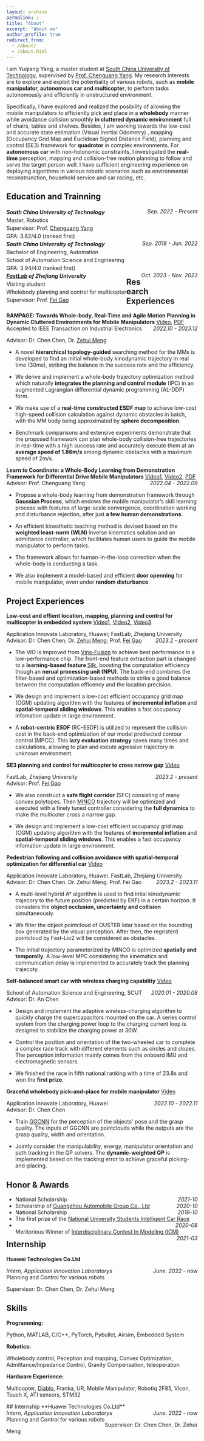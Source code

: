 ```yaml
---
layout: archive
permalink: /
title: "About"
excerpt: "About me"
author_profile: true
redirect_from: 
  - /about/
  - /about.html
---
```


I am Yuqiang Yang, a master student at [South China University of Technology](https://www.scut.edu.cn/new/), supervised by [Prof. Chenguang Yang](https://scholar.google.com/citations?user=e8io0fYAAAAJ&hl=zh-CN&oi=ao). My research interests are to explore and exploit the potentiality of various robots, such as **mobile manipulator, autonomous car and multicopter**, to perform tasks autonomously and efficiently in unstructured environment. 
<!-- The goal of my research is to endow robots with **agile mobility and manoeuvrability** in a 3d cluttered **dynamic** environment. -->
   
Specifically, I have explored and realized the posibility of allowing the mobile manipulators to efficiently pick and place in a **wholebody** manner while avoidance collision smoothly **in cluttered dynamic environment** full of chairs, tables and shelves. Besides, I am working towards the low-cost and accurate state estimation (Visual Inertial Odometry) , mapping (Occupancy Grid Map and Euclidean Signed Distance Field), planning and control (SE3) framework for **quadrotor** in complex environments. For **autonomous car** with non-holonomic constraints, I investigated the **real-time** perception, mapping and collision-free motion planning to follow and serve the target person well. I have sufficient engineering experience on deploying algorithms in various robotic scenarios such as environmental reconstrunction, household service and car racing, etc. 

## Education and Trainning


<div style="float:left; text-align:left; line-height: 1.5">
<i><b>South China University of Technology</b></i>
<br>Master, Robotics
<br>Supervisor: Prof. <a href="https://scholar.google.com/citations?user=e8io0fYAAAAJ&hl=zh-CN&oi=ao">Chenguang Yang</a>
<br> GPA: 3.82/4.0 (ranked first)
</div>
<div style="float:right; text-align:right"><i>Sep. 2022 - Present</i></div><br/>
<br/> <br/>


<div style="float:left; text-align:left; line-height: 1.5">
<i><b>South China University of Technology</b></i>
<br>Bachelor of Engineering, Automation
<br>School of Automation Science and Engineering
<br>GPA: 3.94/4.0 (ranked first)
</div> <div style="float:right; text-align:right"><i>Sep. 2018 - Jun. 2022</i></div> <br/>

<br/>
<br/>



<div style="float:left; text-align:left; line-height: 1.5">
<i><b> <a href="http://zju-fast.com/fei-gao">FastLab</a> of Zhejiang University</b></i>
<br>Visiting student
<br>Wholebody planning and  control for multicopter
<br>Supervisor: Prof. <a href="http://zju-fast.com/fei-gao">Fei Gao</a>
</div>
 <div style="float:right; text-align:right"><i>Oct. 2023 - Nov. 2023</i></div> <br/>
<br/>
<br/>


## Research Experiences

<div style="float:left; text-align:left"> <b>RAMPAGE: Towards Whole-body, Real-Time and Agile Motion Planning in Dynamic Cluttered Environments for Mobile Manipulators</b>  <a href="https://yuqiang-yang.github.io/publications#rampage">Video</a>,  <a href="https://github.com/yuqiang-yang/TIE-Supplementary-video">PDF</a></div> <div style="float:right; text-align:right"><i>2022.10 - 2023.12</i></div>  
<p>Accepted to IEEE Transaction on Industrial Electronics</p>
<p>Advisor: Dr. Chen Chen, Dr. <a href="https://scholar.google.com.hk/citations?user=yO5K6xwAAAAJ&hl=th">Zehui Meng</a></p>
<ul>
<li>
    A novel <b>hierarchical topology-guided</b> searching method for the MMs is developed to find an initial whole-body kinodynamic trajectory in real time (30ms), striking the balance in the success rate and the efficiency.
</li>
<li>
  <p> We derive and implement a whole-body trajectory optimization method which naturally <b>integrates the planning and control module</b> (IPC) in an augmented Lagrangian differential dynamic programming (AL-DDP) form.</p>
</li>
<li>
  <p>We make use of a <b>real-time constructed ESDF map</b> to achieve low-cost high-speed collision calculation against dynamic obstacles in batch, with the MM body being approximated by <b>sphere decomposition</b>.</p>
</li>
<li>
Benchmark
comparisons and extensive experiments demonstrate that
the proposed framework can plan whole-body collision-free
trajectories in real-time with a high success rate and accurately execute them at an <b>average speed of 1.86m/s</b> among
dynamic obstacles with a maximum speed of 2m/s.
</li>
</ul>

<div style="float:left; text-align:left"><b>Learn to Coordinate: a Whole-Body Learning from Demonstration Framework for Differential Drive Mobile Manipulators</b> 
<a href="https://yuqiang-yang.github.io/publications#open_door">Video1</a>, <a href="https://yuqiang-yang.github.io/publications#learning">Video2</a>, <a href="https://ieeexplore.ieee.org/abstract/document/10394442">PDF</a></div> <div style="float:right; text-align:right"><i>2022.04 - 2022.09</i></div>
<p> 
Advisor: Prof. Chenguang Yang</p>
<ul>
<li>
  <p>Propose a
whole-body learning from demonstration framework through <b>Gaussian Process</b>, which
endows the mobile manipulator’s skill learning process with
features of large-scale convergence, coordination working and
disturbance rejection, after just <b>a few human demonstrations</b>.</p>
</li>
<li>
  <p>An
efficient kinesthetic teaching method is devised based on the
<b>weighted least-norm (WLN)</b> inverse kinematics solution and an
admittance controller, which facilitates human users to guide
the mobile manipulator to perform tasks.</p>
</li>
<li>
  <p> The framework allows for human-in-the-loop correction when the whole-body is conducting a task.</p>
</li>
<li>
  <p> We also implement a model-based and efficient <b>door openning</b> for mobile manipulator, even under <b>random disturbance</b>.</p>
</li>
</ul>

## Project Experiences

**Low-cost and effient location, mapping, planning and control for multicopter in embedded system** 
<a href="https://yuqiang-yang.github.io/talks#planning">Video1</a>, <a href="https://yuqiang-yang.github.io/talks#hover">Video2</a>, <a href="https://yuqiang-yang.github.io/talks#rcesdf">Video3</a>

<div style="float:left; text-align:left">Application Innovate Laboratory, Huawei; FastLab, Zhejiang University</div> <div style="float:right; text-align:right"><i>2023.2 - present</i></div>
<p> <br />
Advisor: Dr. Chen Chen; Dr. <a href="https://scholar.google.com.hk/citations?user=yO5K6xwAAAAJ&hl=th">Zehui Meng</a>; Prof. <a href="https://scholar.google.com.hk/citations?user=4RObDv0AAAAJ&hl=zh-CN">Fei Gao</a></p>
<ul>
<li>
 <p> The VIO is improved from <a href="https://github.com/HKUST-Aerial-Robotics/VINS-Fusion">Vins-Fusion</a> to achieve best performance in a low-performance chip. The front-end feature extraction part is changed to a <b>learning-based feature </b><a href="https://github.com/facebookresearch/silk">Silk</a>, boosting the computation efficiency though an <b>nerual processing unit (NPU)</b>. The back-end combines the filter-based and optimization-based methods to strike a good balance between the computation efficency and the location precision. </p>
</li>
<li>
  <p> We design and implement a low-cost efficient occupancy grid map (OGM) updating algorithm with the features of <b>incremental inflation</b> and <b>spatial-temporal sliding windows</b>. This enables a fast occupancy infomation update in large environment.</p>
</li>

<li>
  <p> A <b>robot-centric ESDF</b> (RC-ESDF) is utilized to represent the collision cost in the back-end optimization of our model prediected contour control (MPCC). This <b>lazy evaluation strategy</b> saves many times and calculations, allowing to plan and excute agressive trajectory in unknown environment.</p>
</li>

</ul>

**SE3 planning and control for multicopter to cross narrow gap** 
<a href="https://yuqiang-yang.github.io/talks#se3">Video</a>

<div style="float:left; text-align:left"> FastLab, Zhejiang University</div> <div style="float:right; text-align:right"><i>2023.2 - present</i></div>
<p> <br />
Advisor:  Prof. <a href="https://scholar.google.com.hk/citations?user=4RObDv0AAAAJ&hl=zh-CN">Fei Gao</a></p>
<ul>
<li>
 <p> We also construct a <b>safe flight corridor</b> (SFC) consisting of many convex polytopes. Then <a href="https://github.com/ZJU-FAST-Lab/GCOPTER">MINCO</a> trajectory will be optimized and executed with a finely tuned controller considering the <b>full dynamics</b> to make the multicoter cross a narrow gap. </p>
</li>
<li>
  <p> We design and implement a low-cost efficient occupancy grid map (OGM) updating algorithm with the features of <b>incremental inflation</b> and <b>spatial-temporal sliding windows</b>. This enables a fast occupancy infomation update in large environment.</p>
</li>

</ul>

**Pedestrian following and collision avoidance with spatial-temporal optimization for differential car** <a href="https://yuqiang-yang.github.io/teaching#follow">Video</a>

<div style="float:left; text-align:left">Application Innovate Laboratory, Huawei. FastLab, Zhejiang University</div> <div style="float:right; text-align:right"><i>2023.2 - 2023.11</i></div>
<p> <br />
Advisor: Dr. Chen Chen. Dr. Zehui Meng. Prof. Fei Gao</p>
<ul>
<li>
  <p> A multi-level hybrid A* algorithm is used to find intial kinodynamic trajecory to the future position (predicted by EKF) in a certain horizon. It considers the <b>object occlusion, uncertainty and collision</b> simultaneously.</p>
</li>
<li>
  <p> We filter the object pointcloud of OUSTER lidar based on the bounding box generated by the visual perception. After then, the regristerd pointcloud by Fast-Lio2 will be considered as obstacles.</p>
</li>
<li>
  <p> The initial trajectory parameterized by MINCO is optimized <b>spatially and temporally</b>. A low-level MPC considering the kinematics and communication delay is implemented to accurately track the planning trajecoty.</p>
</li>
</ul>

**Self-balanced smart car with wireless charging capability** <a href="https://yuqiang-yang.github.io/teaching#balance">Video</a>
<div style="float:left; text-align:left">School of Automation Science and Engineering, SCUT</div> <div style="float:right; text-align:right"><i>2020.01 - 2020.08</i></div>
<p> <br />
Advisor: Dr. An Chen</p>
<ul>
<li>
  <p>Design and implement the adaptive wireless-charging algorithm to quickly charge the supercapacitors mounted on the car. A series control system from the charging power loop to the charging current loop is designed to stabilize the charging power at 30W.</p>
</li>
<li>
  <p> Control the position and orientation of the two-wheeled car to complete a complex race track with different elements such as circles and slopes. The perception information mainly comes from the onboard IMU and electromagnetic sensors.</p>
</li>
<li>
  <p> We finished the race in fifth national ranking with a time of 23.8s and won the <b>first prize</b>.</p>
</li>
</ul>

**Graceful wholebody pick-and-place for mobile manipulator** <a href="https://yuqiang-yang.github.io/talks#pick_and_place">Video</a>
<div style="float:left; text-align:left">Application Innovate Laboratory, Huawei</div> <div style="float:right; text-align:right"><i>2022.10 - 2022.11</i></div>
<p> <br />
Advisor: Dr. Chen Chen</p>
<ul>
<li>
  <p>Train <a href="https://github.com/dougsm/ggcnn">GGCNN</a>  for the perception of the objects' pose and the grasp quality. The inputs of GGCNN are pointclouds while the outputs are the grasp quality, width and orientation.</p>
</li>
<li>
  <p> Jointly consider the manipulability, energy, manipulator orientation and path tracking in the QP solvers. The <b>dynamic-weighted QP</b> is implemented based on the tracking error to achieve graceful picking-and-placing.</p>
</li>
</ul>


## Honor & Awards

<ul>
<li> <div style="float:left; text-align:left">National Scholarship</div> <div style="float:right; text-align:right"><i>2021-10</i></div></li>

<li> <div style="float:left; text-align:left"> Scholarship of <a href="https://www.gac.com.cn/cn/" title="GuangQi">Guangzhou Automobile Group Co., Ltd</a></div> <div style="float:right; text-align:right"><i>2020-10</i></div></li>
<li> <div style="float:left; text-align:left">National Scholarship</div> <div style="float:right; text-align:right"><i>2019-10</i></div></li>
<li> <div style="float:left; text-align:left">The first prize of the <a href="https://www.caa.org.cn/Content/260.html" title="zhinengche">National University Students Intelligent Car Race</a> </div> <div style="float:right; text-align:right"><i>2020-08</i></div></li>
<li> <div style="float:left; text-align:left">Meritorious Winner of  <a href="https://www.comap.com/contests/mcm-icm" title="zhinengche">Interdisciplinary Contest In Modeling (ICM)</a> </div> <div style="float:right; text-align:right"><i>2021-03</i></div> </li>
</ul>


## Internship
**Huawei Technologies Co.Ltd**
<div style="float:left; text-align:left"><i>Intern, Application Innovation Laboratorys</i></div> 
<div style="float:right; text-align:right"><i>June. 2022 - now</i></div></br>
<div style="float:left; text-align:left">Planning and Control for various robots</div>
<p><br />Supervisor: Dr. Chen Chen, Dr. Zehui Meng</p>

## Skills

**Programming:**
<p>Python, MATLAB, C/C++, PyTorch, Pybullet, Airsim, Embedded System</p>  

**Robotics:**
<p>Wholebody control, Peception and mapping, Convex Optimization, Admittance/Impedance Control, Gravity Compensation, teleoperation</p>

**Hardware Experience:**
<p>Multicopter, <a href="https://en.directdrive.com/">Diablo</a>, Franka, UR, Mobile Manipulator, Robotiq 2F85, Vicon, Touch X, ATI sensors, STM32</p>## Internship
**Huawei Technologies Co.Ltd**
<div style="float:left; text-align:left"><i>Intern, Application Innovation Laboratorys</i></div> 
<div style="float:right; text-align:right"><i>June. 2022 - now</i></div></br>
<div style="float:left; text-align:left">Planning and Control for various robots</div>
<p><br />Supervisor: Dr. Chen Chen, Dr. Zehui Meng</p>